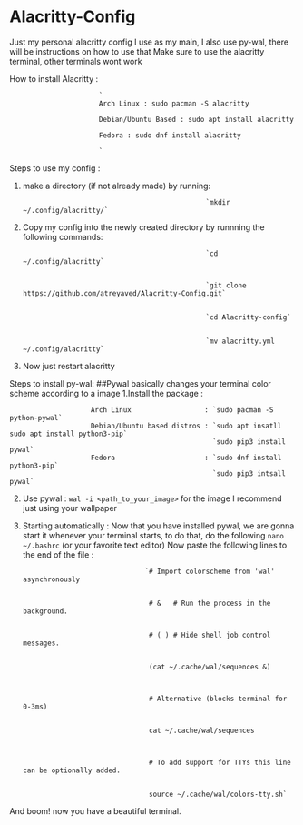 # Alacritty-Config
Just my personal alacritty config I use as my main, I also use py-wal, there will be instructions on how to use that
Make sure to use the alacritty terminal, other terminals wont work

How to install Alacritty : 
                          
                          
                          `
                          Arch Linux : sudo pacman -S alacritty
                          
                          Debian/Ubuntu Based : sudo apt install alacritty
                          
                          Fedora : sudo dnf install alacritty
                          
                          `

Steps to use my config :
1. make a directory (if not already made) by running: 
                                                    
                                                    `mkdir ~/.config/alacritty/`


3. Copy my config into the newly created directory by runnning the following commands: 
                                                    
                                                    
                                                    `cd ~/.config/alacritty`
                                                    
                                                    
                                                    `git clone https://github.com/atreyaved/Alacritty-Config.git`
                                                    
                                                    
                                                    `cd Alacritty-config`
                                                    
                                                    
                                                    `mv alacritty.yml ~/.config/alacritty`
3. Now just restart alacritty


Steps to install py-wal:
##Pywal basically changes your terminal color scheme according to a image
1.Install the package : 


                        Arch Linux                  : `sudo pacman -S python-pywal` 
                        Debian/Ubuntu based distros : `sudo apt insatll sudo apt install python3-pip`
                                                      `sudo pip3 install pywal`    
                        Fedora                      : `sudo dnf install python3-pip`
                                                      `sudo pip3 intsall pywal`
2. Use pywal : 
                `wal -i <path_to_your_image>` for the image I recommend just using your wallpaper

3. Starting automatically : 
                    Now that you have installed pywal, we are gonna start it whenever your terminal starts, to do that, do the following
                    `nano ~/.bashrc` (or your favorite text editor)
                    Now paste the following lines to the end of the file :
                                     
                                     
                                     `# Import colorscheme from 'wal' asynchronously
                                      
                                      
                                      # &   # Run the process in the background.
                                      
                                      
                                      # ( ) # Hide shell job control messages.
                                      
                                      
                                      (cat ~/.cache/wal/sequences &)
                              
                                      
                                      
                                      # Alternative (blocks terminal for 0-3ms)
                                      
                                      
                                      cat ~/.cache/wal/sequences

                                      
                                      
                                      # To add support for TTYs this line can be optionally added.
                                      
                                      
                                      source ~/.cache/wal/colors-tty.sh`
And boom! now you have a beautiful terminal.
